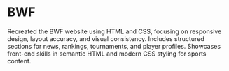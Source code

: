 # BWF
Recreated the BWF website using HTML and CSS, focusing on responsive design, layout accuracy, and visual consistency. Includes structured sections for news, rankings, tournaments, and player profiles. Showcases front-end skills in semantic HTML and modern CSS styling for sports content.
